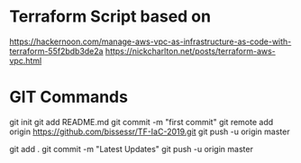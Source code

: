 # Terraform Script based on 
https://hackernoon.com/manage-aws-vpc-as-infrastructure-as-code-with-terraform-55f2bdb3de2a
https://nickcharlton.net/posts/terraform-aws-vpc.html


# GIT Commands
git init
git add README.md
git commit -m "first commit"
git remote add origin https://github.com/bissessr/TF-IaC-2019.git
git push -u origin master

git add . 
git commit -m "Latest Updates"
git push -u origin master



